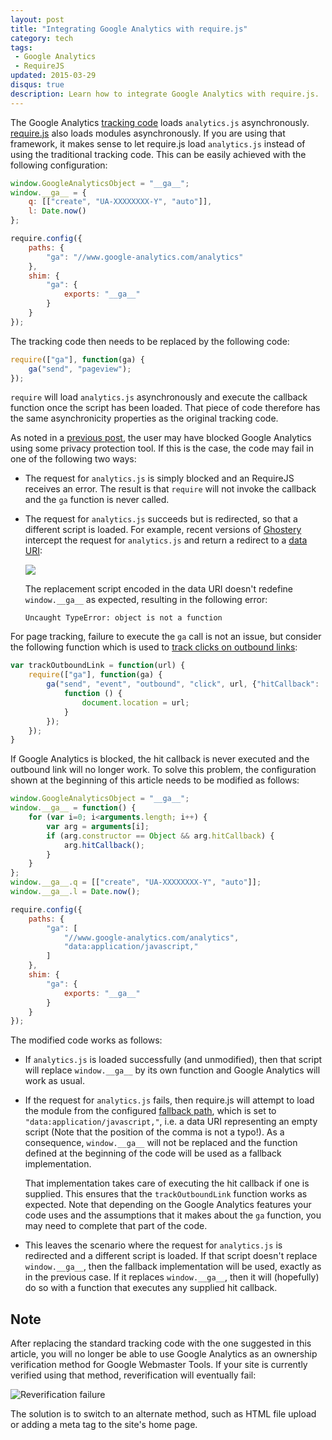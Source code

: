 ```yaml
---
layout: post
title: "Integrating Google Analytics with require.js"
category: tech
tags:
 - Google Analytics
 - RequireJS
updated: 2015-03-29
disqus: true
description: Learn how to integrate Google Analytics with require.js.
---
```


The Google Analytics [tracking code][1] loads `analytics.js` asynchronously. [require.js][2] also loads modules
asynchronously. If you are using that framework, it makes sense to let require.js load `analytics.js` instead of using
the traditional tracking code. This can be easily achieved with the following configuration:

~~~ javascript
window.GoogleAnalyticsObject = "__ga__";
window.__ga__ = {
    q: [["create", "UA-XXXXXXXX-Y", "auto"]],
    l: Date.now()
};

require.config({
    paths: {
        "ga": "//www.google-analytics.com/analytics"
    },
    shim: {
        "ga": {
            exports: "__ga__"
        }
    }
});
~~~

The tracking code then needs to be replaced by the following code:

~~~ javascript
require(["ga"], function(ga) {
    ga("send", "pageview");
});
~~~

`require` will load `analytics.js` asynchronously and execute the callback function once the script has been loaded.
That piece of code therefore has the same asynchronicity properties as the original tracking code.

As noted in a [previous post][3], the user may have blocked Google Analytics using some privacy protection tool. If this
is the case, the code may fail in one of the following two ways:

*   The request for `analytics.js` is simply blocked and an RequireJS receives an error. The result is that `require`
    will not invoke the callback and the `ga` function is never called.

*   The request for `analytics.js` succeeds but is redirected, so that a different script is loaded. For example,
    recent versions of [Ghostery][5] intercept the request for `analytics.js` and return a redirect to a
    [data URI][6]:

    ![](ghostery-307.png)

    The replacement script encoded in the data URI doesn't redefine `window.__ga__` as expected, resulting in the
    following error:

        Uncaught TypeError: object is not a function

For page tracking, failure to execute the `ga` call is not an issue, but consider
the following function which is used to [track clicks on outbound links][3]:

~~~ javascript
var trackOutboundLink = function(url) {
    require(["ga"], function(ga) {
        ga("send", "event", "outbound", "click", url, {"hitCallback":
            function () {
                document.location = url;
            }
        });
    });
}
~~~

If Google Analytics is blocked, the hit callback is never executed and the outbound link will no longer work. To solve
this problem, the configuration shown at the beginning of this article needs to be modified as follows:

~~~ javascript
window.GoogleAnalyticsObject = "__ga__";
window.__ga__ = function() {
    for (var i=0; i<arguments.length; i++) {
        var arg = arguments[i];
        if (arg.constructor == Object && arg.hitCallback) {
            arg.hitCallback();
        }
    }
};
window.__ga__.q = [["create", "UA-XXXXXXXX-Y", "auto"]];
window.__ga__.l = Date.now();

require.config({
    paths: {
        "ga": [
            "//www.google-analytics.com/analytics",
            "data:application/javascript,"
        ]
    },
    shim: {
        "ga": {
            exports: "__ga__"
        }
    }
});
~~~

The modified code works as follows:

*   If `analytics.js` is loaded successfully (and unmodified), then that script will replace `window.__ga__` by its
    own function and Google Analytics will work as usual.

*   If the request for `analytics.js` fails, then require.js will attempt to load the module from the configured
    [fallback path][4], which is set to `"data:application/javascript,"`, i.e. a data URI representing an empty script
    (Note that the position of the comma is not a typo!). As a consequence, `window.__ga__` will not be replaced and
    the function defined at the beginning of the code will be used as a fallback implementation.

    That implementation takes care of executing the hit callback if one is supplied. This ensures that the
    `trackOutboundLink` function works as expected. Note that depending on the Google Analytics features your code uses
    and the assumptions that it makes about the `ga` function, you may need to complete that part of the code.

*   This leaves the scenario where the request for `analytics.js` is redirected and a different script is loaded.
    If that script doesn't replace `window.__ga__`, then the fallback implementation will be used, exactly as in the
    previous case. If it replaces `window.__ga__`, then it will (hopefully) do so with a function that executes any
    supplied hit callback.

## Note

After replacing the standard tracking code with the one suggested in this article, you will no longer
be able to use Google Analytics as an ownership verification method for Google Webmaster Tools. If your site is
currently verified using that method, reverification will eventually fail:

![Reverification failure](reverification-failure.png)

The solution is to switch to an alternate method, such as HTML file upload or adding a meta tag to the site's home page.

[1]: https://developers.google.com/analytics/devguides/collection/analyticsjs/#quickstart
[2]: http://requirejs.org/
[3]: /2015/01/24/outbound-link-tracking.html
[4]: http://requirejs.org/docs/api.html#pathsfallbacks
[5]: https://www.ghostery.com/
[6]: http://en.wikipedia.org/wiki/Data_URI_scheme
